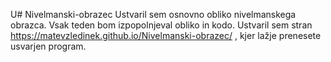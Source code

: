 U# Nivelmanski-obrazec
Ustvaril sem osnovno obliko nivelmanskega obrazca.
Vsak teden bom izpopolnjeval obliko in kodo.
Ustvaril sem stran https://matevzledinek.github.io/Nivelmanski-obrazec/ , kjer lažje prenesete usvarjen program.
